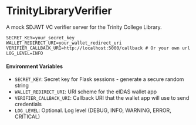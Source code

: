 # TrinityLibraryVerifier
A mock SDJWT VC verifier server for the Trinity College Library.


```env
SECRET_KEY=your_secret_key
WALLET_REDIRECT_URI=your_wallet_redirect_uri
VERIFIER_CALLBACK_URI=http://localhost:5000/callback # Or your own url
LOG_LEVEL=INFO
```

#### Environment Variables

- `SECRET_KEY`: Secret key for Flask sessions - generate a secure random string
- `WALLET_REDIRECT_URI`: URI scheme for the eIDAS wallet app
- `VERIFIER_CALLBACK_URI`: Callback URI that the wallet app will use to send credentials
- `LOG_LEVEL`: Optional. Log level (DEBUG, INFO, WARNING, ERROR, CRITICAL)